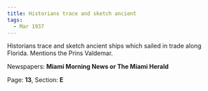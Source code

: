 ```yaml
---  
title: Historians trace and sketch ancient  
tags:  
  - Mar 1937  
---  
```

  
Historians trace and sketch ancient ships which sailed in trade along Florida. Mentions the Prins Valdemar.  
  
Newspapers: **Miami Morning News or The Miami Herald**  
  
Page: **13**, Section: **E** 

